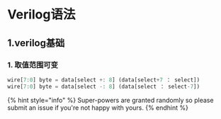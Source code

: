 # Verilog语法

## 1.verilog基础

### 1. 取值范围可变

```typescript
wire[7:0] byte = data[select +: 8] (data[select+7 ： select])
wire[7:0] byte = data[select -: 8] (data[select ： select-7])
```

{% hint style="info" %}
 Super-powers are granted randomly so please submit an issue if you're not happy with yours.
{% endhint %}

```text

```

